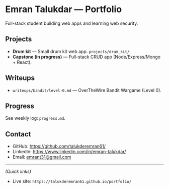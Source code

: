 # Emran Talukdar — Portfolio

Full-stack student building web apps and learning web security.

## Projects
- **Drum kit** — Small drum kit web app. `projects/drum_kit/`  
- **Capstone (in progress)** — Full-stack CRUD app (Node/Express/Mongo + React).

## Writeups
- `writeups/bandit/level-0.md` — OverTheWire Bandit Wargame (Level 0).  

## Progress
See weekly log: `progress.md`.

## Contact
- GitHub: https://github.com/talukderemran61/
- LinkedIn: https://www.linkedin.com/in/emran-talukdar/  
- Email: emrant31@gmail.com

---

*(Quick links)*  
- Live site: `https://talukderemran61.github.io/portfolio/`